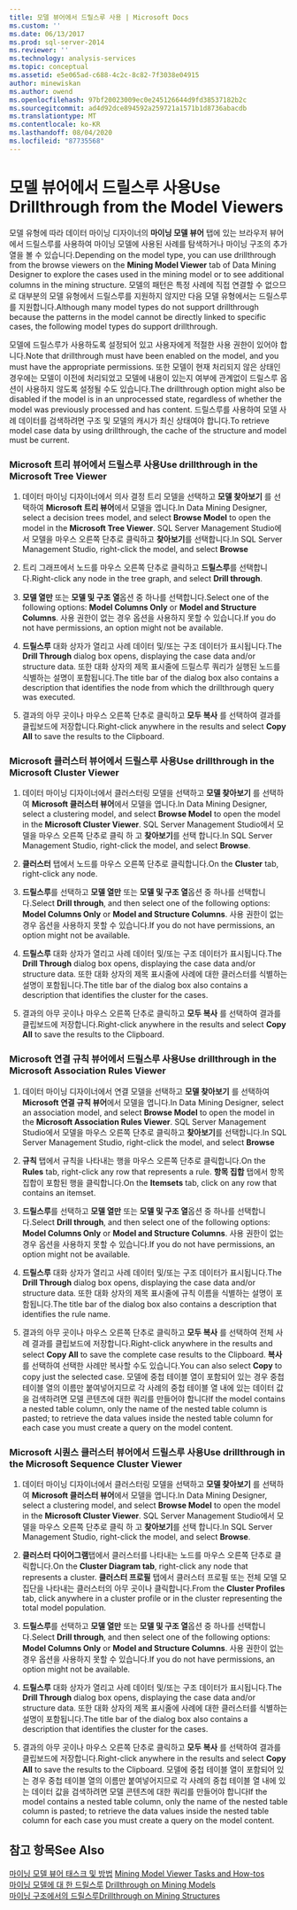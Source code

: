 ```yaml
---
title: 모델 뷰어에서 드릴스루 사용 | Microsoft Docs
ms.custom: ''
ms.date: 06/13/2017
ms.prod: sql-server-2014
ms.reviewer: ''
ms.technology: analysis-services
ms.topic: conceptual
ms.assetid: e5e065ad-c688-4c2c-8c82-7f3038e04915
author: minewiskan
ms.author: owend
ms.openlocfilehash: 97bf20023009ec0e245126644d9fd38537182b2c
ms.sourcegitcommit: ad4d92dce894592a259721a1571b1d8736abacdb
ms.translationtype: MT
ms.contentlocale: ko-KR
ms.lasthandoff: 08/04/2020
ms.locfileid: "87735568"
---
```

# <a name="use-drillthrough-from-the-model-viewers"></a><span data-ttu-id="52f86-102">모델 뷰어에서 드릴스루 사용</span><span class="sxs-lookup"><span data-stu-id="52f86-102">Use Drillthrough from the Model Viewers</span></span>
  <span data-ttu-id="52f86-103">모델 유형에 따라 데이터 마이닝 디자이너의 **마이닝 모델 뷰어** 탭에 있는 브라우저 뷰어에서 드릴스루를 사용하여 마이닝 모델에 사용된 사례를 탐색하거나 마이닝 구조의 추가 열을 볼 수 있습니다.</span><span class="sxs-lookup"><span data-stu-id="52f86-103">Depending on the model type, you can use drillthrough from the browse viewers on the **Mining Model Viewer** tab of Data Mining Designer to explore the cases used in the mining model or to see additional columns in the mining structure.</span></span> <span data-ttu-id="52f86-104">모델의 패턴은 특정 사례에 직접 연결할 수 없으므로 대부분의 모델 유형에서 드릴스루를 지원하지 않지만 다음 모델 유형에서는 드릴스루를 지원합니다.</span><span class="sxs-lookup"><span data-stu-id="52f86-104">Although many model types do not support drillthrough because the patterns in the model cannot be directly linked to specific cases, the following model types do support drillthrough.</span></span>  
  
 <span data-ttu-id="52f86-105">모델에 드릴스루가 사용하도록 설정되어 있고 사용자에게 적절한 사용 권한이 있어야 합니다.</span><span class="sxs-lookup"><span data-stu-id="52f86-105">Note that drillthrough must have been enabled on the model, and you must have the appropriate permissions.</span></span> <span data-ttu-id="52f86-106">또한 모델이 현재 처리되지 않은 상태인 경우에는 모델이 이전에 처리되었고 모델에 내용이 있는지 여부에 관계없이 드릴스루 옵션이 사용하지 않도록 설정될 수도 있습니다.</span><span class="sxs-lookup"><span data-stu-id="52f86-106">The drillthrough option might also be disabled if the model is in an unprocessed state, regardless of whether the model was previously processed and has content.</span></span> <span data-ttu-id="52f86-107">드릴스루를 사용하여 모델 사례 데이터를 검색하려면 구조 및 모델의 캐시가 최신 상태여야 합니다.</span><span class="sxs-lookup"><span data-stu-id="52f86-107">To retrieve model case data by using drillthrough, the cache of the structure and model must be current.</span></span>  
  
### <a name="use-drillthrough-in-the-microsoft-tree-viewer"></a><span data-ttu-id="52f86-108">Microsoft 트리 뷰어에서 드릴스루 사용</span><span class="sxs-lookup"><span data-stu-id="52f86-108">Use drillthrough in the Microsoft Tree Viewer</span></span>  
  
1.  <span data-ttu-id="52f86-109">데이터 마이닝 디자이너에서 의사 결정 트리 모델을 선택하고 **모델 찾아보기** 를 선택하여 **Microsoft 트리 뷰어**에서 모델을 엽니다.</span><span class="sxs-lookup"><span data-stu-id="52f86-109">In Data Mining Designer, select a decision trees model, and select **Browse Model** to open the model in the **Microsoft Tree Viewer**.</span></span> <span data-ttu-id="52f86-110">SQL Server Management Studio에서 모델을 마우스 오른쪽 단추로 클릭하고 **찾아보기**를 선택합니다.</span><span class="sxs-lookup"><span data-stu-id="52f86-110">In SQL Server Management Studio, right-click the model, and select **Browse**</span></span>  
  
2.  <span data-ttu-id="52f86-111">트리 그래프에서 노드를 마우스 오른쪽 단추로 클릭하고 **드릴스루**를 선택합니다.</span><span class="sxs-lookup"><span data-stu-id="52f86-111">Right-click any node in the tree graph, and select **Drill through**.</span></span>  
  
3.  <span data-ttu-id="52f86-112">**모델 열만** 또는 **모델 및 구조 열**옵션 중 하나를 선택합니다.</span><span class="sxs-lookup"><span data-stu-id="52f86-112">Select one of the following options: **Model Columns Only** or **Model and Structure Columns**.</span></span> <span data-ttu-id="52f86-113">사용 권한이 없는 경우 옵션을 사용하지 못할 수 있습니다.</span><span class="sxs-lookup"><span data-stu-id="52f86-113">If you do not have permissions, an option might not be available.</span></span>  
  
4.  <span data-ttu-id="52f86-114">**드릴스루** 대화 상자가 열리고 사례 데이터 및/또는 구조 데이터가 표시됩니다.</span><span class="sxs-lookup"><span data-stu-id="52f86-114">The **Drill Through** dialog box opens, displaying the case data and/or structure data.</span></span> <span data-ttu-id="52f86-115">또한 대화 상자의 제목 표시줄에 드릴스루 쿼리가 실행된 노드를 식별하는 설명이 포함됩니다.</span><span class="sxs-lookup"><span data-stu-id="52f86-115">The title bar of the dialog box also contains a description that identifies the node from which the drillthrough query was executed.</span></span>  
  
5.  <span data-ttu-id="52f86-116">결과의 아무 곳이나 마우스 오른쪽 단추로 클릭하고 **모두 복사** 를 선택하여 결과를 클립보드에 저장합니다.</span><span class="sxs-lookup"><span data-stu-id="52f86-116">Right-click anywhere in the results and select **Copy All** to save the results to the Clipboard.</span></span>  
  
### <a name="use-drillthrough-in-the-microsoft-cluster-viewer"></a><span data-ttu-id="52f86-117">Microsoft 클러스터 뷰어에서 드릴스루 사용</span><span class="sxs-lookup"><span data-stu-id="52f86-117">Use drillthrough in the Microsoft Cluster Viewer</span></span>  
  
1.  <span data-ttu-id="52f86-118">데이터 마이닝 디자이너에서 클러스터링 모델을 선택하고 **모델 찾아보기** 를 선택하여 **Microsoft 클러스터 뷰어**에서 모델을 엽니다.</span><span class="sxs-lookup"><span data-stu-id="52f86-118">In Data Mining Designer, select a clustering model, and select **Browse Model** to open the model in the **Microsoft Cluster Viewer**.</span></span> <span data-ttu-id="52f86-119">SQL Server Management Studio에서 모델을 마우스 오른쪽 단추로 클릭 하 고 **찾아보기**를 선택 합니다.</span><span class="sxs-lookup"><span data-stu-id="52f86-119">In SQL Server Management Studio, right-click the model, and select **Browse**.</span></span>  
  
2.  <span data-ttu-id="52f86-120">**클러스터** 탭에서 노드를 마우스 오른쪽 단추로 클릭합니다.</span><span class="sxs-lookup"><span data-stu-id="52f86-120">On the **Cluster** tab, right-click any node.</span></span>  
  
3.  <span data-ttu-id="52f86-121">**드릴스루**를 선택하고 **모델 열만** 또는 **모델 및 구조 열**옵션 중 하나를 선택합니다.</span><span class="sxs-lookup"><span data-stu-id="52f86-121">Select **Drill through**, and then select one of the following options: **Model Columns Only** or **Model and Structure Columns**.</span></span> <span data-ttu-id="52f86-122">사용 권한이 없는 경우 옵션을 사용하지 못할 수 있습니다.</span><span class="sxs-lookup"><span data-stu-id="52f86-122">If you do not have permissions, an option might not be available.</span></span>  
  
4.  <span data-ttu-id="52f86-123">**드릴스루** 대화 상자가 열리고 사례 데이터 및/또는 구조 데이터가 표시됩니다.</span><span class="sxs-lookup"><span data-stu-id="52f86-123">The **Drill Through** dialog box opens, displaying the case data and/or structure data.</span></span> <span data-ttu-id="52f86-124">또한 대화 상자의 제목 표시줄에 사례에 대한 클러스터를 식별하는 설명이 포함됩니다.</span><span class="sxs-lookup"><span data-stu-id="52f86-124">The title bar of the dialog box also contains a description that identifies the cluster for the cases.</span></span>  
  
5.  <span data-ttu-id="52f86-125">결과의 아무 곳이나 마우스 오른쪽 단추로 클릭하고 **모두 복사** 를 선택하여 결과를 클립보드에 저장합니다.</span><span class="sxs-lookup"><span data-stu-id="52f86-125">Right-click anywhere in the results and select **Copy All** to save the results to the Clipboard.</span></span>  
  
### <a name="use-drillthrough-in-the-microsoft-association-rules-viewer"></a><span data-ttu-id="52f86-126">Microsoft 연결 규칙 뷰어에서 드릴스루 사용</span><span class="sxs-lookup"><span data-stu-id="52f86-126">Use drillthrough in the Microsoft Association Rules Viewer</span></span>  
  
1.  <span data-ttu-id="52f86-127">데이터 마이닝 디자이너에서 연결 모델을 선택하고 **모델 찾아보기** 를 선택하여 **Microsoft 연결 규칙 뷰어**에서 모델을 엽니다.</span><span class="sxs-lookup"><span data-stu-id="52f86-127">In Data Mining Designer, select an association model, and select **Browse Model** to open the model in the **Microsoft Association Rules Viewer**.</span></span> <span data-ttu-id="52f86-128">SQL Server Management Studio에서 모델을 마우스 오른쪽 단추로 클릭하고 **찾아보기**를 선택합니다.</span><span class="sxs-lookup"><span data-stu-id="52f86-128">In SQL Server Management Studio, right-click the model, and select **Browse**</span></span>  
  
2.  <span data-ttu-id="52f86-129">**규칙** 탭에서 규칙을 나타내는 행을 마우스 오른쪽 단추로 클릭합니다.</span><span class="sxs-lookup"><span data-stu-id="52f86-129">On the **Rules** tab, right-click any row that represents a rule.</span></span> <span data-ttu-id="52f86-130">**항목 집합** 탭에서 항목 집합이 포함된 행을 클릭합니다.</span><span class="sxs-lookup"><span data-stu-id="52f86-130">On the **Itemsets** tab, click on any row that contains an itemset.</span></span>  
  
3.  <span data-ttu-id="52f86-131">**드릴스루**를 선택하고 **모델 열만** 또는 **모델 및 구조 열**옵션 중 하나를 선택합니다.</span><span class="sxs-lookup"><span data-stu-id="52f86-131">Select **Drill through**, and then select one of the following options: **Model Columns Only** or **Model and Structure Columns**.</span></span> <span data-ttu-id="52f86-132">사용 권한이 없는 경우 옵션을 사용하지 못할 수 있습니다.</span><span class="sxs-lookup"><span data-stu-id="52f86-132">If you do not have permissions, an option might not be available.</span></span>  
  
4.  <span data-ttu-id="52f86-133">**드릴스루** 대화 상자가 열리고 사례 데이터 및/또는 구조 데이터가 표시됩니다.</span><span class="sxs-lookup"><span data-stu-id="52f86-133">The **Drill Through** dialog box opens, displaying the case data and/or structure data.</span></span> <span data-ttu-id="52f86-134">또한 대화 상자의 제목 표시줄에 규칙 이름을 식별하는 설명이 포함됩니다.</span><span class="sxs-lookup"><span data-stu-id="52f86-134">The title bar of the dialog box also contains a description that identifies the rule name.</span></span>  
  
5.  <span data-ttu-id="52f86-135">결과의 아무 곳이나 마우스 오른쪽 단추로 클릭하고 **모두 복사** 를 선택하여 전체 사례 결과를 클립보드에 저장합니다.</span><span class="sxs-lookup"><span data-stu-id="52f86-135">Right-click anywhere in the results and select **Copy All** to save the complete case results to the Clipboard.</span></span> <span data-ttu-id="52f86-136">**복사** 를 선택하여 선택한 사례만 복사할 수도 있습니다.</span><span class="sxs-lookup"><span data-stu-id="52f86-136">You can also select **Copy** to copy just the selected case.</span></span> <span data-ttu-id="52f86-137">모델에 중첩 테이블 열이 포함되어 있는 경우 중첩 테이블 열의 이름만 붙여넣어지므로 각 사례의 중첩 테이블 열 내에 있는 데이터 값을 검색하려면 모델 콘텐츠에 대한 쿼리를 만들어야 합니다</span><span class="sxs-lookup"><span data-stu-id="52f86-137">If the model contains a nested table column, only the name of the nested table column is pasted; to retrieve the data values inside the nested table column for each case you must create a query on the model content.</span></span>  
  
### <a name="use-drillthrough-in-the-microsoft-sequence-cluster-viewer"></a><span data-ttu-id="52f86-138">Microsoft 시퀀스 클러스터 뷰어에서 드릴스루 사용</span><span class="sxs-lookup"><span data-stu-id="52f86-138">Use drillthrough in the Microsoft Sequence Cluster Viewer</span></span>  
  
1.  <span data-ttu-id="52f86-139">데이터 마이닝 디자이너에서 클러스터링 모델을 선택하고 **모델 찾아보기** 를 선택하여 **Microsoft 클러스터 뷰어**에서 모델을 엽니다.</span><span class="sxs-lookup"><span data-stu-id="52f86-139">In Data Mining Designer, select a clustering model, and select **Browse Model** to open the model in the **Microsoft Cluster Viewer**.</span></span> <span data-ttu-id="52f86-140">SQL Server Management Studio에서 모델을 마우스 오른쪽 단추로 클릭 하 고 **찾아보기**를 선택 합니다.</span><span class="sxs-lookup"><span data-stu-id="52f86-140">In SQL Server Management Studio, right-click the model, and select **Browse**.</span></span>  
  
2.  <span data-ttu-id="52f86-141">**클러스터 다이어그램**탭에서 클러스터를 나타내는 노드를 마우스 오른쪽 단추로 클릭합니다.</span><span class="sxs-lookup"><span data-stu-id="52f86-141">On the **Cluster Diagram tab**, right-click any node that represents a cluster.</span></span> <span data-ttu-id="52f86-142">**클러스터 프로필** 탭에서 클러스터 프로필 또는 전체 모델 모집단을 나타내는 클러스터의 아무 곳이나 클릭합니다.</span><span class="sxs-lookup"><span data-stu-id="52f86-142">From the **Cluster Profiles** tab, click anywhere in a cluster profile or in the cluster representing the total model population.</span></span>  
  
3.  <span data-ttu-id="52f86-143">**드릴스루**를 선택하고 **모델 열만** 또는 **모델 및 구조 열**옵션 중 하나를 선택합니다.</span><span class="sxs-lookup"><span data-stu-id="52f86-143">Select **Drill through**, and then select one of the following options: **Model Columns Only** or **Model and Structure Columns**.</span></span> <span data-ttu-id="52f86-144">사용 권한이 없는 경우 옵션을 사용하지 못할 수 있습니다.</span><span class="sxs-lookup"><span data-stu-id="52f86-144">If you do not have permissions, an option might not be available.</span></span>  
  
4.  <span data-ttu-id="52f86-145">**드릴스루** 대화 상자가 열리고 사례 데이터 및/또는 구조 데이터가 표시됩니다.</span><span class="sxs-lookup"><span data-stu-id="52f86-145">The **Drill Through** dialog box opens, displaying the case data and/or structure data.</span></span> <span data-ttu-id="52f86-146">또한 대화 상자의 제목 표시줄에 사례에 대한 클러스터를 식별하는 설명이 포함됩니다.</span><span class="sxs-lookup"><span data-stu-id="52f86-146">The title bar of the dialog box also contains a description that identifies the cluster for the cases.</span></span>  
  
5.  <span data-ttu-id="52f86-147">결과의 아무 곳이나 마우스 오른쪽 단추로 클릭하고 **모두 복사** 를 선택하여 결과를 클립보드에 저장합니다.</span><span class="sxs-lookup"><span data-stu-id="52f86-147">Right-click anywhere in the results and select **Copy All** to save the results to the Clipboard.</span></span> <span data-ttu-id="52f86-148">모델에 중첩 테이블 열이 포함되어 있는 경우 중첩 테이블 열의 이름만 붙여넣어지므로 각 사례의 중첩 테이블 열 내에 있는 데이터 값을 검색하려면 모델 콘텐츠에 대한 쿼리를 만들어야 합니다</span><span class="sxs-lookup"><span data-stu-id="52f86-148">If the model contains a nested table column, only the name of the nested table column is pasted; to retrieve the data values inside the nested table column for each case you must create a query on the model content.</span></span>  
  
## <a name="see-also"></a><span data-ttu-id="52f86-149">참고 항목</span><span class="sxs-lookup"><span data-stu-id="52f86-149">See Also</span></span>  
 <span data-ttu-id="52f86-150">[마이닝 모델 뷰어 태스크 및 방법](mining-model-viewer-tasks-and-how-tos.md) </span><span class="sxs-lookup"><span data-stu-id="52f86-150">[Mining Model Viewer Tasks and How-tos](mining-model-viewer-tasks-and-how-tos.md) </span></span>  
 <span data-ttu-id="52f86-151">[마이닝 모델에 대 한 드릴스루](drillthrough-on-mining-models.md) </span><span class="sxs-lookup"><span data-stu-id="52f86-151">[Drillthrough on Mining Models](drillthrough-on-mining-models.md) </span></span>  
 [<span data-ttu-id="52f86-152">마이닝 구조에서의 드릴스루</span><span class="sxs-lookup"><span data-stu-id="52f86-152">Drillthrough on Mining Structures</span></span>](drillthrough-on-mining-structures.md)  
  
  
